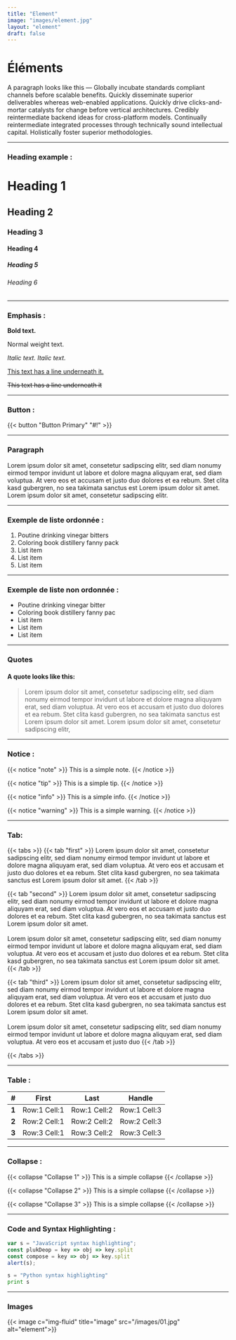 ```yaml
---
title: "Element"
image: "images/element.jpg"
layout: "element"
draft: false
---
```


# Éléments
A paragraph looks like this — Globally incubate standards compliant channels before scalable benefits. Quickly
disseminate superior deliverables whereas web-enabled applications. Quickly drive clicks-and-mortar
catalysts for change before vertical architectures. Credibly reintermediate backend ideas for cross-platform
models. Continually reintermediate integrated processes through technically sound intellectual capital.
Holistically foster superior methodologies.

<hr>
 
 ### Heading example :
 # Heading 1
 ## Heading 2
 ### Heading 3
 #### Heading 4
 ##### Heading 5
 ###### Heading 6

 <hr>

 ### Emphasis :
 **Bold text.**

 Normal weight text.

*Italic text.* _Italic text._

<u>This text has a line underneath it.</u>

~~This text has a line underneath it~~
<hr>


### Button :
{{< button "Button Primary" "#!" >}} 
<hr>

### Paragraph
Lorem ipsum dolor sit amet, consetetur sadipscing elitr, sed diam nonumy eirmod tempor invidunt ut labore et
dolore magna aliquyam erat, sed diam voluptua. At vero eos et accusam et justo duo dolores et ea rebum.
Stet clita kasd gubergren, no sea takimata sanctus est Lorem ipsum dolor sit amet. Lorem 
ipsum dolor sit amet, consetetur sadipscing elitr.
<hr>

### Exemple de liste ordonnée :
1. Poutine drinking vinegar bitters
2. Coloring book distillery fanny pack
3. List item
4. List item
5. List item

<hr>

### Exemple de liste non ordonnée :
* Poutine drinking vinegar bitter
* Coloring book distillery fanny pac
* List item
* List item
* List item
<hr>

### Quotes
#### A quote looks like this:

>  Lorem ipsum dolor sit amet, consetetur sadipscing elitr, sed diam nonumy eirmod tempor invidunt ut labore
et dolore magna aliquyam erat, sed diam voluptua. At vero eos et accusam et justo duo dolores et ea rebum.
Stet clita kasd gubergren, no sea takimata sanctus est Lorem ipsum dolor sit amet. Lorem 
ipsum dolor sit amet, consetetur sadipscing elitr,
<hr>


### Notice :

{{< notice "note" >}}
  This is a simple note.
{{< /notice >}}

{{< notice "tip" >}}
  This is a simple tip.
{{< /notice >}}

{{< notice "info" >}}
  This is a simple info.
{{< /notice >}}

{{< notice "warning" >}}
  This is a simple warning.
{{< /notice >}}
<hr>


### Tab: 
{{< tabs >}}
 {{< tab "first" >}}
 Lorem ipsum dolor sit amet, consetetur sadipscing elitr, sed diam nonumy eirmod tempor invidunt ut labore et dolore magna aliquyam erat, sed diam voluptua. At vero eos et accusam et justo duo dolores et ea rebum. Stet clita kasd gubergren, no sea takimata sanctus est Lorem ipsum dolor sit amet.
  {{< /tab >}}

  {{< tab "second" >}}
  Lorem ipsum dolor sit amet, consetetur sadipscing elitr, sed diam nonumy eirmod tempor invidunt ut labore et dolore magna aliquyam erat, sed diam voluptua. At vero eos et accusam et justo duo dolores et ea rebum. Stet clita kasd gubergren, no sea takimata sanctus est Lorem ipsum dolor sit amet. <br> <br> Lorem ipsum dolor sit amet, consetetur sadipscing elitr, sed diam nonumy eirmod tempor invidunt ut labore et dolore magna aliquyam erat, sed diam voluptua. At vero eos et accusam et justo duo dolores et ea rebum. Stet clita kasd gubergren, no sea takimata sanctus est Lorem ipsum dolor sit amet.
  {{< /tab >}}

  {{< tab "third" >}}
  Lorem ipsum dolor sit amet, consetetur sadipscing elitr, sed diam nonumy eirmod tempor invidunt ut labore et dolore magna aliquyam erat, sed diam voluptua. At vero eos et accusam et justo duo dolores et ea rebum. Stet clita kasd gubergren, no sea takimata sanctus est Lorem ipsum dolor sit amet.<br> <br>
  Lorem ipsum dolor sit amet, consetetur sadipscing elitr, sed diam nonumy eirmod tempor invidunt ut labore et dolore magna aliquyam erat, sed diam voluptua. At vero eos et accusam et justo duo 
  {{< /tab >}}

{{< /tabs >}}
<hr>




### Table :
| #           | First             | Last              | Handle  |
| :-----------: | :-------------:     |:-------------:    | :-----:|
| **1**      | Row:1 Cell:1      | Row:1 Cell:2      | Row:1 Cell:3 |
| **2**      | Row:2 Cell:1      | Row:2 Cell:2      |   Row:2 Cell:3 |
| **3**      | Row:3 Cell:1      | Row:3 Cell:2      |    Row:3 Cell:3 |
<hr>

### Collapse :
{{< collapse "Collapse 1" >}}
  This is a simple collapse
{{< /collapse >}}

{{< collapse "Collapse 2" >}}
  This is a simple collapse
{{< /collapse >}}

{{< collapse "Collapse 3" >}}
  This is a simple collapse
{{< /collapse >}}
<hr>

### Code and Syntax Highlighting :

```javascript
var s = "JavaScript syntax highlighting";
const plukDeop = key => obj => key.split
const compose = key => obj => key.split
alert(s);
```
 
```python
s = "Python syntax highlighting"
print s
```
<hr>


### Images
{{< image c="img-fluid" title="image" src="/images/01.jpg" alt="element">}}
